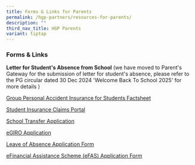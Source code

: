 ```yaml
---
title: Forms & Links for Parents
permalink: /hgp-partners/resources-for-parents/
description: ""
third_nav_title: HGP Parents
variant: tiptap
---
```

<h3>Forms &amp; Links</h3>
<p><strong>Letter for Student's Absence from School</strong> (we have moved
to Parent's Gateway for the submission of letter for student's absence,
please refer to the PG circular dated 30 Dec 2024 'Welcome Back To School
2025' for more details )</p>
<p><a href="https://go.gov.sg/gpaproductsheet2023" rel="noopener noreferrer nofollow" target="_blank">Group Personal Accident Insurance for Students Factsheet</a>
</p>
<p><a href="https://studentgpa.incomegroupins.com.sg/#/" rel="noopener noreferrer nofollow" target="_blank">Student Insurance Claims Portal</a>
</p>
<p><a href="https://form.gov.sg/641d41fe87c4320012288ba0" rel="noopener noreferrer nofollow" target="_blank">School Transfer Application</a>
</p>
<p><a href="https://www.moe.gov.sg/financial-matters/fees/egiro" rel="noopener noreferrer nofollow" target="_blank">eGIRO Application</a>
</p>
<p><a href="https://form.gov.sg/648c0dbeac88510011ceb17a" rel="noopener noreferrer nofollow" target="_blank">Leave of Absence Application Form</a>
</p>
<p><a href="https://form.gov.sg/6666a548f71e023bcbe7c9b7" rel="noopener nofollow" target="_blank">eFinancial Assistance Scheme (eFAS) Application Form</a>
</p>